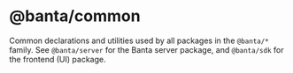 # @banta/common

Common declarations and utilities used by all packages in the `@banta/*` family. 
See `@banta/server` for the Banta server package, and `@banta/sdk` for the frontend (UI) package.